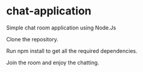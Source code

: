 # chat-application
Simple chat room application using Node.Js

Clone the repository. 

Run npm install to get all the required dependencies.

Join the room and enjoy the chatting.
